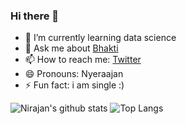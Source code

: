 ### Hi there 👋



- 🌱 I’m currently learning data science
- 💬 Ask me about [Bhakti](https://www.jagatgururampalji.org/)
- 📫 How to reach me: [Twitter](https://twitter.com/nirajandata)
- 😄 Pronouns: Nyeraajan
- ⚡ Fun fact: i am single :) 

![Nirajan's github stats](https://github-readme-stats.vercel.app/api?username=nirajandata&show_icons=true&theme=radical) 
![Top Langs](https://github-readme-stats.vercel.app/api/top-langs/?username=nirajandata&show_icons=true&theme=radical)

